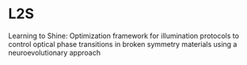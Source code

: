 # L2S
Learning to Shine: Optimization framework for illumination protocols to control optical phase transitions in broken symmetry materials using a neuroevolutionary approach
